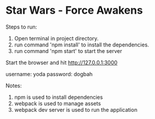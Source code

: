 Star Wars - Force Awakens
============================

Steps to run:
1. Open terminal in project directory.
2. run command 'npm install' to install the dependencies.
3. run command 'npm start' to start the server

Start the browser and hit http://127.0.0.1:3000

username: yoda
password: dogbah


Notes:
1. npm is used to install dependencies
2. webpack is used to manage assets
3. webpack dev server is used to run the application
